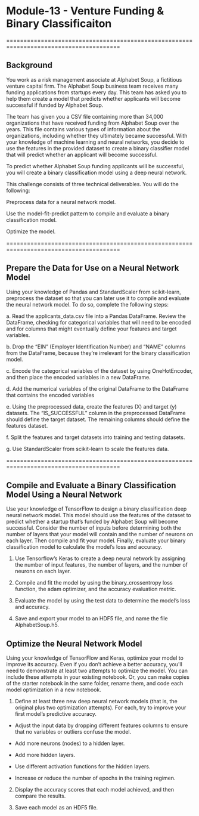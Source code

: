 # Module-13 - Venture Funding & Binary Classificaiton

=======================================================================================

## Background

You work as a risk management associate at Alphabet Soup, a fictitious venture capital firm. The Alphabet Soup business team receives many funding applications from startups every day. This team has asked you to help them create a model that predicts whether applicants will become successful if funded by Alphabet Soup.

The team has given you a CSV file containing more than 34,000 organizations that have received funding from Alphabet Soup over the years. This file contains various types of information about the organizations, including whether they ultimately became successful. With your knowledge of machine learning and neural networks, you decide to use the features in the provided dataset to create a binary classifier model that will predict whether an applicant will become successful.

To predict whether Alphabet Soup funding applicants will be successful, you will create a binary classification model using a deep neural network.

This challenge consists of three technical deliverables. You will do the following:

Preprocess data for a neural network model.

Use the model-fit-predict pattern to compile and evaluate a binary classification model.

Optimize the model.

=======================================================================================

## Prepare the Data for Use on a Neural Network Model

Using your knowledge of Pandas and StandardScaler from scikit-learn, preprocess the dataset so that you can later use it to compile and evaluate the neural network model. To do so, complete the following steps:

a. Read the applicants_data.csv file into a Pandas DataFrame. Review the DataFrame, checking for categorical variables that will need to be encoded and for columns that might eventually define your features and target variables.

b. Drop the “EIN” (Employer Identification Number) and “NAME” columns from the DataFrame, because they’re irrelevant for the binary classification model.

c. Encode the categorical variables of the dataset by using OneHotEncoder, and then place the encoded variables in a new DataFrame.

d. Add the numerical variables of the original DataFrame to the DataFrame that contains the encoded variables

e. Using the preprocessed data, create the features (X) and target (y) datasets. The “IS_SUCCESSFUL” column in the preprocessed DataFrame should define the target dataset. The remaining columns should define the features dataset.

f. Split the features and target datasets into training and testing datasets.

g. Use StandardScaler from scikit-learn to scale the features data.

=======================================================================================

## Compile and Evaluate a Binary Classification Model Using a Neural Network

Use your knowledge of TensorFlow to design a binary classification deep neural network model. This model should use the features of the dataset to predict whether a startup that’s funded by Alphabet Soup will become successful. Consider the number of inputs before determining both the number of layers that your model will contain and the number of neurons on each layer. Then compile and fit your model. Finally, evaluate your binary classification model to calculate the model’s loss and accuracy.

1. Use Tensorflow’s Keras to create a deep neural network by assigning the number of input features, the number of layers, and the number of neurons on each layer.

2. Compile and fit the model by using the binary_crossentropy loss function, the adam optimizer, and the accuracy evaluation metric.

3. Evaluate the model by using the test data to determine the model’s loss and accuracy.

4. Save and export your model to an HDF5 file, and name the file AlphabetSoup.h5.

## Optimize the Neural Network Model

Using your knowledge of TensorFlow and Keras, optimize your model to improve its accuracy. Even if you don’t achieve a better accuracy, you'll need to demonstrate at least two attempts to optimize the model. You can include these attempts in your existing notebook. Or, you can make copies of the starter notebook in the same folder, rename them, and code each model optimization in a new notebook.

1. Define at least three new deep neural network models (that is, the original plus two optimization attempts). For each, try to improve your first model’s predictive accuracy.

  - Adjust the input data by dropping different features columns to ensure that no variables or outliers confuse the model.

 - Add more neurons (nodes) to a hidden layer.

 - Add more hidden layers.

 -  Use different activation functions for the hidden layers.

 - Increase or reduce the number of epochs in the training regimen.

2. Display the accuracy scores that each model achieved, and then compare the results.

3. Save each model as an HDF5 file.
